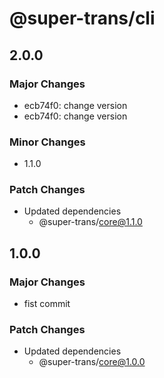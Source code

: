 # @super-trans/cli

## 2.0.0

### Major Changes

- ecb74f0: change version
- ecb74f0: change version

### Minor Changes

- 1.1.0

### Patch Changes

- Updated dependencies
  - @super-trans/core@1.1.0

## 1.0.0

### Major Changes

- fist commit

### Patch Changes

- Updated dependencies
  - @super-trans/core@1.0.0
